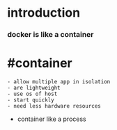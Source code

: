 # introduction

### docker is like a container

# #container

```
- allow multiple app in isolation
- are lightweight
- use os of host
- start quickly
- need less hardware resources

```
* container like a process
